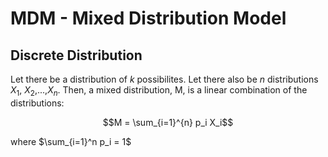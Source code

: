 # MDM - Mixed Distribution Model

## Discrete Distribution

Let there be a distribution of $k$ possibilites. Let there also be $n$ distributions $X_1$, $X_2$,...,$X_n$. Then, a mixed distribution, M, is a linear combination of the distributions:

$$M = \sum_{i=1}^{n} p_i X_i$$

where $\sum_{i=1}^n p_i = 1$
